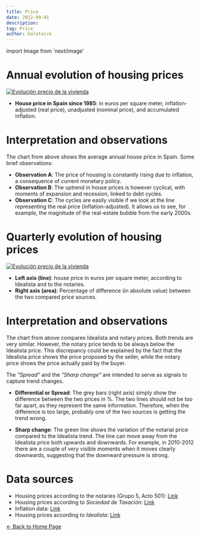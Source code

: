 ```yaml
---
title: Price
date: 2022-09-01
description:
tag: Price
author: Galetaire
---
```


import Image from 'next/image'

# Annual evolution of housing prices

[![Evolución precio de la vivienda](/images/price1.png)](/images/price1.png)

- **House price in Spain since 1985**: in euros per square meter, inflation-adjusted (real price), unadjusted (nominal price), and accumulated inflation.

# Interpretation and observations

The chart from above shows the average annual house price in Spain. Some brief observations:

- **Observation A**: The price of housing is constantly rising due to inflation, a consequence of current monetary policy.
- **Observation B**: The uptrend in house prices is however cyclical, with moments of expansion and recession, linked to debt cycles.
- **Observation C**: The cycles are easily visible if we look at the line representing the real price (inflation-adjusted). It allows us to see, for example, the magnitude of the real-estate bubble from the early 2000s.

# Quarterly evolution of housing prices

 [![Evolución precio de la vivienda](/images/price2.png)](/images/price2.png)

- **Left axis (line)**: house price in euros per square meter, according to Idealista and to the notaries.
- **Right axis (area)**: Percentage of difference (in absolute value) between the two compared price sources.

# Interpretation and observations

The chart from above compares Idealista and notary prices. Both trends are very similar. However, the notary price tends to be always below the Idealista price. This discrepancy could be explained by the fact that the Idealista price shows the price proposed by the seller, while the notary price shows the price actually paid by the buyer.

The _"Spread"_ and the _"Sharp change"_ are intended to serve as signals to capture trend changes.

- **Differential or Spread**: The grey bars (right axis) simply show the difference between the two prices in %. The two lines should not be too far apart, as they represent the same information. Therefore, when the difference is too large, probably one of the two sources is getting the trend wrong.

- **Sharp change**: The green line shows the variation of the notarial price compared to the Idealista trend. The line can move away from the Idealista price both upwards and downwards. For example, in 2010-2012 there are a couple of very visible moments when it moves clearly downwards, suggesting that the downward pressure is strong.

# Data sources

- Housing prices according to the notaries (Grupo 5, Acto 501): [Link](http://www.notariado.org/liferay/web/cien/estadisticas-al-completo)
- Housing prices according to _Sociedad de Tasación_: [Link](https://www.st-tasacion.es/informe-de-tendencias-digital/)
- Inflation data: [Link](https://www.inflation.eu/en/inflation-rates/spain/historic-inflation/cpi-inflation-spain.aspx)
- Housing prices according to _Idealista_: [Link](https://www.idealista.com/sala-de-prensa/informes-precio-vivienda)

<div class="meta-line"><a class="meta-back" href="/">← Back to Home Page</a></div>
